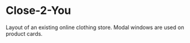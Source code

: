 # Close-2-You
Layout of an existing online clothing store. Modal windows are used on product cards.
